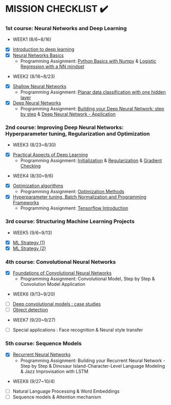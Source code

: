 # MISSION CHECKLIST :heavy_check_mark:

### 1st course: Neural Networks and Deep Learning
- WEEK1 (8/6~8/16) 

 - [x]  [Introduction to deep learning](https://github.com/yelim421/2021-google-ml-bootcamp/blob/7564bc6cd6593e2761953f840d9813f7b87a3863/coursera/01Neural%20Networks%20and%20Deep%20Learning(week1)/Readme.md)
 - [x]  [Neural Networks Basics](https://github.com/yelim421/2021-google-ml-bootcamp/blob/77caa4586a2c50e4a9a5a778dea288fee85975c7/coursera/02Neural%20Networks%20Basics(Week1)/Readme.md)
      - Programming Assignment:  [Python Basics with Numpy](https://velog.io/@yelim421/Python-Basics-with-Numpy) &  [Logistic Regression with a NN mindset](https://velog.io/@yelim421/Logistic-Regression-with-a-Neural-Network-mindset)

- WEEK2 (8/16~8/23)

 - [x] [Shallow Neural Networks](https://github.com/yelim421/2021-google-ml-bootcamp/blob/34cbf57ef6de85120090d4f42b02be79ccd4fabf/coursera/03Shallow%20Neural%20Network(Week2)/Readme.md)
      - Programming Assignment: [Planar data classification with one hidden layer](https://velog.io/@yelim421/Planar-data-classification-with-one-hidden-layer)
 - [x] [Deep Neural Networks](https://github.com/yelim421/2021-google-ml-bootcamp/blob/b0e6743da6f47cee4a0e6a9725350a2a7449367d/coursera/04Deep%20Neural%20Network(Week2)/Readme.md)
      - Programming Assignment: [Building your Deep Neural Network: step by step](https://velog.io/@yelim421/Building-Deep-Neural-Network-stepbystep.ver) & [Deep Neural Network - Application](https://velog.io/@yelim421/Deep-Neural-Network-Application)


### 2nd course: Improving Deep Neural Networks: Hyperparameter tuning, Regularization and Optimization
- WEEK3 (8/23~8/30)

 - [x] [Practical Aspects of Deep Learning](https://github.com/yelim421/2021-google-ml-bootcamp/blob/4836f4b8c131ac74e5df62ad1f1ce294e903bef6/coursera/05Practical%20Aspects%20of%20Deep%20Learning(Week3)/Readme.md)
      - Programming Assignment: [Initialization](https://velog.io/@yelim421/Initialization-with-bluered-dots-in-circles-dataset) & [Regularization](https://velog.io/@yelim421/RegularizationL2-Regularization-Dropout) & [Gradient Checking](https://velog.io/@yelim421/Gradient-Checking)

- WEEK4 (8/30~9/6)

 - [x] [Optimization algorithms](https://github.com/yelim421/2021-google-ml-bootcamp/blob/2e421e25f1f873e5e71b88bb5f2b7e9aad0f39d4/coursera/06Optimization%20Algorithms(Week4)/Readme.md)
      - Programming Assignment: [Optimization Methods](https://velog.io/@yelim421/Optimization-Methods)
 - [x] [Hyperparameter tuning, Batch Normalization and Programming Frameworks](https://github.com/yelim421/2021-google-ml-bootcamp/blob/f0a6846ed5b2713463f55365bf87669943e23375/coursera/07Hyperparameter%20tuning,%20Batch%20Normalization%20and%20Programming%20Frameworks(Week4)/Readme.md)
      - Programming Assignment: [Tensorflow Introduction](https://velog.io/@yelim421/Introduction-to-Tensorflow)

### 3rd course: Structuring Machine Learning Projects
- WEEK5 (9/6~9/13)

 - [x] [ML Strategy (1)](https://github.com/yelim421/2021-google-ml-bootcamp/blob/2ba140aff4a43725790839f7fd0f506e63497702/coursera/08ML%20Strategy(1)(Week%205)/Readme.md)
 - [x] [ML Strategy (2)](https://github.com/yelim421/2021-google-ml-bootcamp/blob/ccee066439fdb08255f06658b9e00844fbebcc75/coursera/09ML%20Strategy(2)(Week5)/Readme.md)

### 4th course: Convolutional Neural Networks
 - [x] [Foundations of Convolutional Neural Networks](https://github.com/yelim421/2021-google-ml-bootcamp/blob/95eab17dad478a42f320b9d5d2bb94a91526774b/coursera/10Foundations%20of%20Convolutional%20Neural%20Networks(Week%205)/Readme.md)
      - Programming Assignment: Convolutional Model, Step by Step & Convolution Model Application
 
- WEEK6 (9/13~9/20)

 - [ ] [Deep convolutional models : case studies](https://github.com/yelim421/2021-google-ml-bootcamp/blob/1242c91d7c6d937b200e316c18b285238bd75456/coursera/11Deep%20convolutional%20models%20:%20case%20studies(Week%206)/Readme.md)
 - [ ] [Object detection](https://github.com/yelim421/2021-google-ml-bootcamp/blob/78c1d0efc7098f27ea45947d6a5389183f0d2d39/coursera/12Object%20detection%20(Week6)/Readme.md)
 
- WEEK7 (9/20~9/27)
 - [ ] Special applications : Face recognition & Neural style transfer


### 5th course: Sequence Models

 - [x] [Recurrent Neural Networks](https://github.com/yelim421/2021-google-ml-bootcamp/blob/ab5ec1c8a3cee837c95fd2a129e6ff49ab2630a5/coursera/14Recurrent%20Neural%20Networks(Week%207)/Readme.md)
      - Programming Assignment: Building your Recurrent Neural Network - Step by Step & Dinosaur Island-Character-Level Language Modeling & Jazz Improvisation with LSTM

- WEEK8 (9/27~10/4)

 - [ ] Natural Language Processing & Word Embeddings
 - [ ] Sequence models & Attention mechanism
